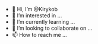 - 👋 Hi, I’m @Kirykob
- 👀 I’m interested in ...
- 🌱 I’m currently learning ...
- 💞️ I’m looking to collaborate on ...
- 📫 How to reach me ...

<!---
Kirykob/Kirykob is a ✨ special ✨ repository because its `README.md` (this file) appears on your GitHub profile.
You can click the Preview link to take a look at your changes.
--->

